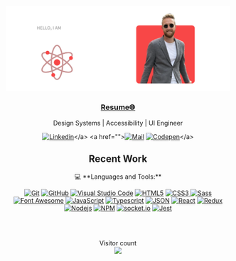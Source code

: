 <p align="center">
  <img src="https://github.com/JoshBowdenConcepts/JoshBowdenConcepts/blob/main/GitHub%20Banner.png" />
</p>

<h3 align='center'><strong><a href="https://www.linkedin.com/in/joshua-bowden/overlay/1635533379910/single-media-viewer/?profileId=ACoAABJRaFwB9aB7mLjrNHNCu0B3_47TEbeWjHg" target="_blank">Resume🌐</a></strong></h3>
<p align='center'>Design Systems | Accessibility | UI Engineer</p>

<div align="center">
  
  <a href="">[![Linkedin](https://img.shields.io/badge/LinkedIn-Josh%20Bowden-blue?logo=Linkedin&logoColor=blue&labelColor=black)]([https://www.linkedin.com/in/joshua-bowden/](https://www.linkedin.com/in/joshua-bowden/))</a>
  <a href="">[![Mail](https://img.shields.io/badge/Gmail-joshbowdenconcepts@gmail.com-blue?logo=Gmail&logoColor=blue&labelColor=black)](mailto:Joshbowdenconcepts@gmail.com)</a>
  <a href="">[![Codepen](https://img.shields.io/badge/StackOverflow-Josh%20Bowden-gray?logo=stackoverflow&logoColor=white&labelColor=black)]([https://codepen.io/AhmadSawalqeh](https://stackoverflow.com/users/8344506/josh-bowden))</a>

</div>

<h2 align='center'>Recent Work</h2>

<!--
| Component         | Links | Image |
|--------------|:-----:|-----------:|
| CTABanner Component | [Documentation](https://primer.style/brand/components/CTABanner/react) <br/> [Source Code](https://github.com/primer/brand/tree/main/packages/react/src/CTABanner) | <img src='https://github.com/JoshBowdenConcepts/JoshBowdenConcepts/blob/main/CTABanner.PNG?raw=true' /> |
| Image Component | [Documentation](https://primer.style/brand/components/Image) <br/> [Source Code](https://github.com/primer/brand/tree/main/packages/react/src/Image) | <img src='https://github.com/JoshBowdenConcepts/JoshBowdenConcepts/blob/main/Image%20Component.PNG?raw=true' /> |
| Prose Component |  [Documentation](https://primer.style/brand/components/Prose) <br/> [Source Code](https://github.com/primer/brand/tree/main/packages/react/src/Prose) |        <img src="https://raw.githubusercontent.com/JoshBowdenConcepts/JoshBowdenConcepts/main/Prose%20Component.PNG" /> |
| UnorderedList Component      |  [Documentation](https://primer.style/brand/components/UnorderedList/react) <br/> [Source Code](https://github.com/primer/brand/tree/main/packages/react/src/list/UnorderedList) |          <img src="https://raw.githubusercontent.com/JoshBowdenConcepts/JoshBowdenConcepts/main/Unordered%20List%20Component.PNG" /> |
-->

<p align='center'>💻 **Languages and Tools:**</p>

<div align="center">

<a href="">![Git](https://img.shields.io/badge/-Git-000000?style=flat&logo=git&logoColor=F05032&labelColor=ffffff)</a>
<a href="">![GitHub](https://img.shields.io/badge/-GitHub-000000?style=flat&logo=github&logoColor=000000&labelColor=ffffff)</a>
<a href="">![Visual Studio Code](https://img.shields.io/badge/-VSCode-000000?style=flat&logo=visual-studio-code&labelColor=007ACC)</a>
<a href="">![HTML5](https://img.shields.io/badge/-HTML5-000000?style=flat&logo=html5&logoColor=ffffff&labelColor=E34F26)</a>
<a href="">![CSS3](https://img.shields.io/badge/-CSS3-000000?style=flat&logo=css3&logoColor=ffffff&labelColor=1572B6) </a>
<a href="">![Sass](https://img.shields.io/badge/-Sass-000000?style=flat&logo=sass&logoColor=ffffff&labelColor=%23CC6699)</a>
<a href="">![Font Awesome](https://img.shields.io/badge/-font%20awesome-000000?style=flat&logo=font-awesome&logoColor=339AF0&labelColor=ffffff)</a>
<a href="">![JavaScript](https://img.shields.io/badge/-JavaScript-000000?style=flat&logo=javascript)</a>
<a href="">![Typescript](https://img.shields.io/badge/-Typescript-000000?style=flat&logo=typescript)</a>
<a href="">![JSON](https://img.shields.io/badge/-JSON-000000?style=flat&logo=JSON&logoColor=000000&labelColor=ffffff)</a>
<a href="">![React](https://img.shields.io/badge/-React-000000?style=flat&logo=react)</a>
<a href="">![Redux](https://img.shields.io/badge/-Redux-000000?style=flat&logo=redux&logoColor=764ABC&labelColor=ffffff)</a>
<a href="">![Nodejs](https://img.shields.io/badge/-Nodejs-000000?style=flat&logo=Node.js)</a>
<a href="">![NPM](https://img.shields.io/badge/-npm-000000?style=flat&logo=npm&labelColor=ffffff)</a>
<a href="">![socket.io](https://img.shields.io/badge/-Socket.Io-000000?style=flat&logo=socket.io&logoColor=000000&labelColor=ffffff)</a>
<a href="">![Jest](https://img.shields.io/badge/-Jest-000000?style=flat&logo=Jest&logoColor=C21325&labelColor=ffffff)</a>

</div>

<br/>
<br/>

<p align="center"> 
  Visitor count<br>
  <img src="https://profile-counter.glitch.me/JoshBowdenConcepts/count.svg" />
</p>
